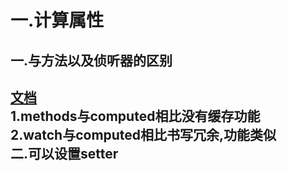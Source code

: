 一.计算属性  
===
  一.与方法以及侦听器的区别  
  ---
  [文档](https://cn.vuejs.org/v2/guide/computed.html)  
  1.methods与computed相比没有缓存功能  
  2.watch与computed相比书写冗余,功能类似  
  二.可以设置setter  
  ---
  
  
